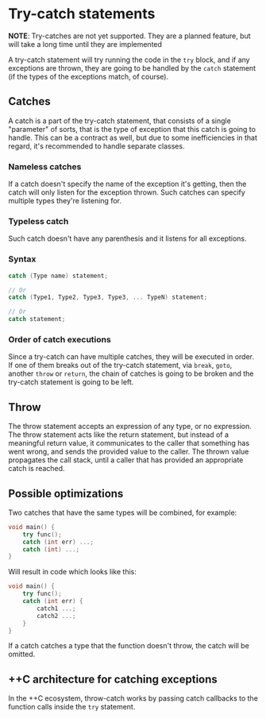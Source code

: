 # Try-catch statements

**NOTE**: Try-catches are not yet supported. They are a planned feature, but will take a long time until they are implemented

A try-catch statement will try running the code in the `try` block, and if any exceptions are thrown, they are going to be handled by the `catch` statement (if the types of the exceptions match, of course).

## Catches

A catch is a part of the try-catch statement, that consists of a single "parameter" of sorts, that is the type of exception that this catch is going to handle. This can be a contract as well, but due to some inefficiencies in that regard, it's recommended to handle separate classes.

### Nameless catches

If a catch doesn't specify the name of the exception it's getting, then the catch will only listen for the exception thrown. Such catches can specify multiple types they're listening for.

### Typeless catch

Such catch doesn't have any parenthesis and it listens for all exceptions. 

### Syntax

```c++
catch (Type name) statement;

// Or
catch (Type1, Type2, Type3, Type3, ... TypeN) statement;

// Or
catch statement;
```

### Order of catch executions

Since a try-catch can have multiple catches, they will be executed in order. If one of them breaks out of the try-catch statement, via `break`, `goto`, another `throw` or `return`, the chain of catches is going to be broken and the try-catch statement is going to be left.

## Throw

The throw statement accepts an expression of any type, or no expression. The throw statement acts like the return statement, but instead of a meaningful return value, it communicates to the caller that something has went wrong, and sends the provided value to the caller. The thrown value propagates the call stack, until a caller that has provided an appropriate catch is reached.

## Possible optimizations

Two catches that have the same types will be combined, for example:

```c++
void main() {
    try func();
    catch (int err) ...;
    catch (int) ...;
}
```

Will result in code which looks like this:

```c++
void main() {
    try func();
    catch (int err) {
        catch1 ...;
        catch2 ...;
    }
}
```

If a catch catches a type that the function doesn't throw, the catch will be omitted.

## ++C architecture for catching exceptions

In the ++C ecosystem, throw-catch works by passing catch callbacks to the function calls inside the `try` statement.